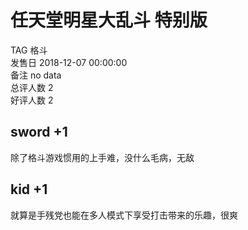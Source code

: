 



# 任天堂明星大乱斗 特别版
  
TAG 格斗  
发售日 2018-12-07 00:00:00  
备注 no data  
总评人数 2  
好评人数 2
## sword +1


除了格斗游戏惯用的上手难，没什么毛病，无敌
## kid +1


就算是手残党也能在多人模式下享受打击带来的乐趣，很爽